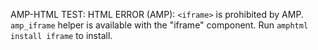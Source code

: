 AMP-HTML TEST: HTML ERROR (AMP): `<iframe>` is prohibited by AMP. `amp_iframe` helper is available with the "iframe" component. Run `amphtml install iframe` to install.
